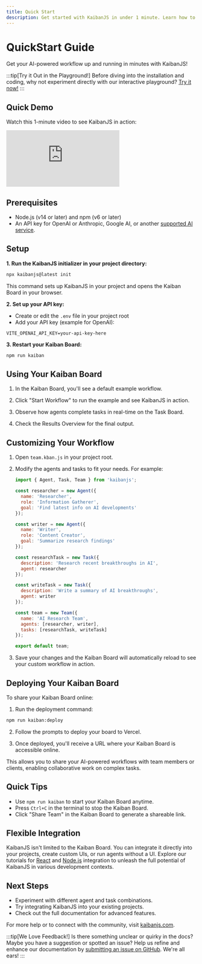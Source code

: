 ```yaml
---
title: Quick Start
description: Get started with KaibanJS in under 1 minute. Learn how to set up your Kaiban Board, create AI agents, watch them complete tasks in real-time, and deploy your board online.
---
```


# QuickStart Guide

Get your AI-powered workflow up and running in minutes with KaibanJS!

:::tip[Try it Out in the Playground!]
Before diving into the installation and coding, why not experiment directly with our interactive playground? [Try it now!](https://www.kaibanjs.com/share/f3Ek9X5dEWnvA3UVgKUQ)
:::

## Quick Demo

Watch this 1-minute video to see KaibanJS in action:

<div style={{position: 'relative', paddingBottom: '56.25%', height: 0, overflow: 'hidden', maxWidth: '100%'}}>
  <iframe 
    src="https://www.youtube.com/embed/NFpqFEl-URY?si=A-utCk5gHM8wbEyl" 
    style={{position: 'absolute', top: 0, left: 0, width: '100%', height: '100%'}}
    frameBorder="0" 
    allowFullScreen>
  </iframe>
</div>

## Prerequisites

- Node.js (v14 or later) and npm (v6 or later)
- An API key for OpenAI or Anthropic, Google AI, or another [supported AI service](../llms-docs/01-Overview.md).

## Setup

**1. Run the KaibanJS initializer in your project directory:**

```bash
npx kaibanjs@latest init
```

This command sets up KaibanJS in your project and opens the Kaiban Board in your browser.

**2. Set up your API key:**

- Create or edit the `.env` file in your project root
- Add your API key (example for OpenAI):

```
VITE_OPENAI_API_KEY=your-api-key-here
```

**3. Restart your Kaiban Board:**

```bash
npm run kaiban
```

## Using Your Kaiban Board

1. In the Kaiban Board, you'll see a default example workflow.

2. Click "Start Workflow" to run the example and see KaibanJS in action.

3. Observe how agents complete tasks in real-time on the Task Board.

4. Check the Results Overview for the final output.

## Customizing Your Workflow

1. Open `team.kban.js` in your project root.

2. Modify the agents and tasks to fit your needs. For example:

   ```javascript
   import { Agent, Task, Team } from 'kaibanjs';

   const researcher = new Agent({
     name: 'Researcher',
     role: 'Information Gatherer',
     goal: 'Find latest info on AI developments'
   });

   const writer = new Agent({
     name: 'Writer',
     role: 'Content Creator',
     goal: 'Summarize research findings'
   });

   const researchTask = new Task({
     description: 'Research recent breakthroughs in AI',
     agent: researcher
   });

   const writeTask = new Task({
     description: 'Write a summary of AI breakthroughs',
     agent: writer
   });

   const team = new Team({
     name: 'AI Research Team',
     agents: [researcher, writer],
     tasks: [researchTask, writeTask]
   });

   export default team;
   ```

3. Save your changes and the Kaiban Board will automatically reload to see your custom workflow in action.

## Deploying Your Kaiban Board

To share your Kaiban Board online:

1. Run the deployment command:

```bash
npm run kaiban:deploy
```

2. Follow the prompts to deploy your board to Vercel.

3. Once deployed, you'll receive a URL where your Kaiban Board is accessible online.

This allows you to share your AI-powered workflows with team members or clients, enabling collaborative work on complex tasks.

## Quick Tips

- Use `npm run kaiban` to start your Kaiban Board anytime.
- Press `Ctrl+C` in the terminal to stop the Kaiban Board.
- Click "Share Team" in the Kaiban Board to generate a shareable link.

## Flexible Integration

KaibanJS isn't limited to the Kaiban Board. You can integrate it directly into your projects, create custom UIs, or run agents without a UI. Explore our tutorials for [React](./05-Tutorial:%20React%20+%20AI%20Agents.md) and [Node.js](./06-Tutorial:%20Node.js%20+%20AI%20Agents.md) integration to unleash the full potential of KaibanJS in various development contexts.

## Next Steps

- Experiment with different agent and task combinations.
- Try integrating KaibanJS into your existing projects.
- Check out the full documentation for advanced features.

For more help or to connect with the community, visit [kaibanjs.com](https://www.kaibanjs.com).

:::tip[We Love Feedback!]
Is there something unclear or quirky in the docs? Maybe you have a suggestion or spotted an issue? Help us refine and enhance our documentation by [submitting an issue on GitHub](https://github.com/kaiban-ai/KaibanJS/issues). We're all ears!
:::
